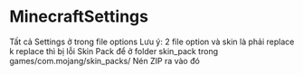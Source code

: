 # MinecraftSettings
Tất cả Settings ở trong file options 
Lưu ý: 2 file option và skin là phải replace k replace thì bị lỗi
Skin Pack để ở folder skin_pack trong games/com.mojang/skin_packs/
Nén ZIP ra vào đó
 
